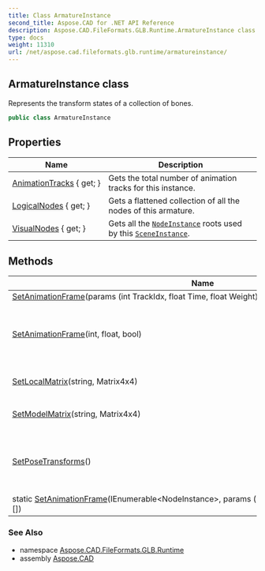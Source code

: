 ```yaml
---
title: Class ArmatureInstance
second_title: Aspose.CAD for .NET API Reference
description: Aspose.CAD.FileFormats.GLB.Runtime.ArmatureInstance class. Represents the transform states of a collection of bones
type: docs
weight: 11310
url: /net/aspose.cad.fileformats.glb.runtime/armatureinstance/
---
```

## ArmatureInstance class

Represents the transform states of a collection of bones.

```csharp
public class ArmatureInstance
```

## Properties

| Name | Description |
| --- | --- |
| [AnimationTracks](../../aspose.cad.fileformats.glb.runtime/armatureinstance/animationtracks/) { get; } | Gets the total number of animation tracks for this instance. |
| [LogicalNodes](../../aspose.cad.fileformats.glb.runtime/armatureinstance/logicalnodes/) { get; } | Gets a flattened collection of all the nodes of this armature. |
| [VisualNodes](../../aspose.cad.fileformats.glb.runtime/armatureinstance/visualnodes/) { get; } | Gets all the [`NodeInstance`](../nodeinstance/) roots used by this [`SceneInstance`](../sceneinstance/). |

## Methods

| Name | Description |
| --- | --- |
| [SetAnimationFrame](../../aspose.cad.fileformats.glb.runtime/armatureinstance/setanimationframe/#setanimationframe_1)(params (int TrackIdx, float Time, float Weight)[]) |  |
| [SetAnimationFrame](../../aspose.cad.fileformats.glb.runtime/armatureinstance/setanimationframe/#setanimationframe)(int, float, bool) | Sets the bone transforms from an animation frame. |
| [SetLocalMatrix](../../aspose.cad.fileformats.glb.runtime/armatureinstance/setlocalmatrix/)(string, Matrix4x4) | Sets the matrix of a bone. |
| [SetModelMatrix](../../aspose.cad.fileformats.glb.runtime/armatureinstance/setmodelmatrix/)(string, Matrix4x4) | Sets the matrix of a bone. |
| [SetPoseTransforms](../../aspose.cad.fileformats.glb.runtime/armatureinstance/setposetransforms/)() | Resets the bone transforms to their default positions. |
| static [SetAnimationFrame](../../aspose.cad.fileformats.glb.runtime/armatureinstance/setanimationframe/)(IEnumerable&lt;NodeInstance&gt;, params (int TrackIdx, float Time, float Weight)[]) |  |

### See Also

* namespace [Aspose.CAD.FileFormats.GLB.Runtime](../../aspose.cad.fileformats.glb.runtime/)
* assembly [Aspose.CAD](../../)


